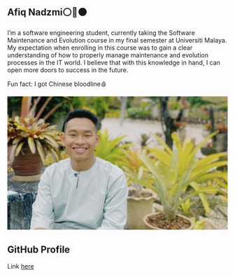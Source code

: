 ## Afiq Nadzmi⚪🔴⚫

I’m a software engineering student, currently taking the Software Maintenance and Evolution course in my final semester at Universiti Malaya. My expectation when enrolling in this course was to gain a clear understanding of how to properly manage maintenance and evolution processes in the IT world. I believe that with this knowledge in hand, I can open more doors to success in the future.

Fun fact: I got Chinese bloodline🩸

![Image that describe me](afiqnadzmi.jpg)

## GitHub Profile
Link [here](https://github.com/afiqnadzmii)
